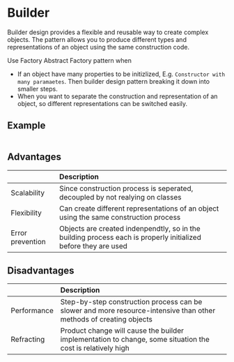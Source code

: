 # Builder
Builder design provides a flexible and reusable way to create complex objects. The pattern allows you to produce different types and representations of an object using the same construction code.

Use Factory Abstract Factory pattern when
* If an object have many properties to be initizlized, E.g. `Constructor with many paramaetes`. Then builder design pattern breaking it down into smaller steps.
* When you want to separate the construction and representation of an object, so different representations can be switched easily.

## Example
```

```

## Advantages
|                     |      Description             |
|---------------------|:-----------------------------|
| Scalability         | Since construction process is seperated, decoupled by not realying on classes |
| Flexibility | Can create different representations of an object using the same construction process |
| Error prevention | Objects are created indenpendtly, so in the building process each is properly initialized before they are used |


## Disadvantages
|                     |      Description             |
|---------------------|:-----------------------------|
| Performance | Step-by-step construction process can be slower and more resource-intensive than other methods of creating objects |
| Refracting | Product change will cause the builder implementation to change, some situation the cost is relatively high |